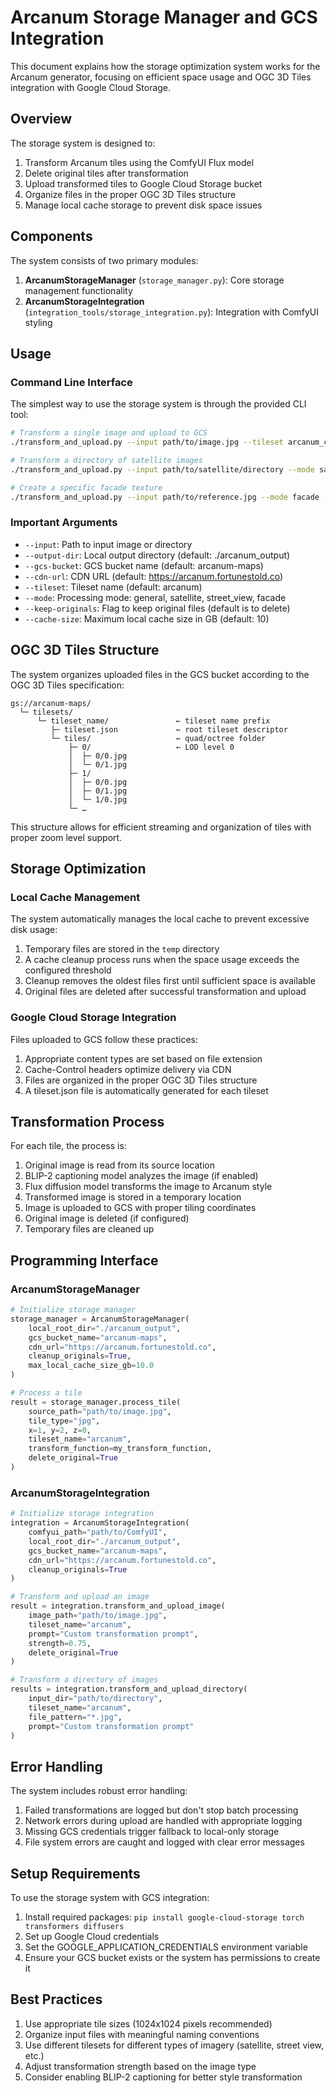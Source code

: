 # Arcanum Storage Manager and GCS Integration

This document explains how the storage optimization system works for the Arcanum generator, focusing on efficient space usage and OGC 3D Tiles integration with Google Cloud Storage.

## Overview

The storage system is designed to:

1. Transform Arcanum tiles using the ComfyUI Flux model
2. Delete original tiles after transformation
3. Upload transformed tiles to Google Cloud Storage bucket
4. Organize files in the proper OGC 3D Tiles structure 
5. Manage local cache storage to prevent disk space issues

## Components

The system consists of two primary modules:

1. **ArcanumStorageManager** (`storage_manager.py`): Core storage management functionality
2. **ArcanumStorageIntegration** (`integration_tools/storage_integration.py`): Integration with ComfyUI styling

## Usage

### Command Line Interface

The simplest way to use the storage system is through the provided CLI tool:

```bash
# Transform a single image and upload to GCS
./transform_and_upload.py --input path/to/image.jpg --tileset arcanum_city

# Transform a directory of satellite images
./transform_and_upload.py --input path/to/satellite/directory --mode satellite --tileset arcanum_satellite 

# Create a specific facade texture
./transform_and_upload.py --input path/to/reference.jpg --mode facade --building-type residential --era victorian
```

### Important Arguments

- `--input`: Path to input image or directory
- `--output-dir`: Local output directory (default: ./arcanum_output)
- `--gcs-bucket`: GCS bucket name (default: arcanum-maps)
- `--cdn-url`: CDN URL (default: https://arcanum.fortunestold.co)
- `--tileset`: Tileset name (default: arcanum)
- `--mode`: Processing mode: general, satellite, street_view, facade
- `--keep-originals`: Flag to keep original files (default is to delete)
- `--cache-size`: Maximum local cache size in GB (default: 10)

## OGC 3D Tiles Structure

The system organizes uploaded files in the GCS bucket according to the OGC 3D Tiles specification:

```
gs://arcanum-maps/
  └─ tilesets/
      └─ tileset_name/               ← tileset name prefix
         ├─ tileset.json             ← root tileset descriptor
         └─ tiles/                   ← quad/octree folder
             ├─ 0/                   ← LOD level 0
             │  ├─ 0/0.jpg
             │  └─ 0/1.jpg
             ├─ 1/
             │  ├─ 0/0.jpg
             │  ├─ 0/1.jpg
             │  └─ 1/0.jpg
             └─ …
```

This structure allows for efficient streaming and organization of tiles with proper zoom level support.

## Storage Optimization

### Local Cache Management

The system automatically manages the local cache to prevent excessive disk usage:

1. Temporary files are stored in the `temp` directory
2. A cache cleanup process runs when the space usage exceeds the configured threshold
3. Cleanup removes the oldest files first until sufficient space is available
4. Original files are deleted after successful transformation and upload

### Google Cloud Storage Integration

Files uploaded to GCS follow these practices:

1. Appropriate content types are set based on file extension
2. Cache-Control headers optimize delivery via CDN
3. Files are organized in the proper OGC 3D Tiles structure
4. A tileset.json file is automatically generated for each tileset

## Transformation Process

For each tile, the process is:

1. Original image is read from its source location
2. BLIP-2 captioning model analyzes the image (if enabled)
3. Flux diffusion model transforms the image to Arcanum style
4. Transformed image is stored in a temporary location
5. Image is uploaded to GCS with proper tiling coordinates
6. Original image is deleted (if configured)
7. Temporary files are cleaned up

## Programming Interface

### ArcanumStorageManager

```python
# Initialize storage manager
storage_manager = ArcanumStorageManager(
    local_root_dir="./arcanum_output",
    gcs_bucket_name="arcanum-maps",
    cdn_url="https://arcanum.fortunestold.co",
    cleanup_originals=True,
    max_local_cache_size_gb=10.0
)

# Process a tile
result = storage_manager.process_tile(
    source_path="path/to/image.jpg",
    tile_type="jpg",
    x=1, y=2, z=0,
    tileset_name="arcanum",
    transform_function=my_transform_function,
    delete_original=True
)
```

### ArcanumStorageIntegration

```python
# Initialize storage integration
integration = ArcanumStorageIntegration(
    comfyui_path="path/to/ComfyUI",
    local_root_dir="./arcanum_output",
    gcs_bucket_name="arcanum-maps",
    cdn_url="https://arcanum.fortunestold.co",
    cleanup_originals=True
)

# Transform and upload an image
result = integration.transform_and_upload_image(
    image_path="path/to/image.jpg",
    tileset_name="arcanum",
    prompt="Custom transformation prompt",
    strength=0.75,
    delete_original=True
)

# Transform a directory of images
results = integration.transform_and_upload_directory(
    input_dir="path/to/directory",
    tileset_name="arcanum",
    file_pattern="*.jpg",
    prompt="Custom transformation prompt"
)
```

## Error Handling

The system includes robust error handling:

1. Failed transformations are logged but don't stop batch processing
2. Network errors during upload are handled with appropriate logging
3. Missing GCS credentials trigger fallback to local-only storage
4. File system errors are caught and logged with clear error messages

## Setup Requirements

To use the storage system with GCS integration:

1. Install required packages: `pip install google-cloud-storage torch transformers diffusers`
2. Set up Google Cloud credentials
3. Set the GOOGLE_APPLICATION_CREDENTIALS environment variable
4. Ensure your GCS bucket exists or the system has permissions to create it

## Best Practices

1. Use appropriate tile sizes (1024x1024 pixels recommended)
2. Organize input files with meaningful naming conventions
3. Use different tilesets for different types of imagery (satellite, street view, etc.)
4. Adjust transformation strength based on the image type
5. Consider enabling BLIP-2 captioning for better style transformation